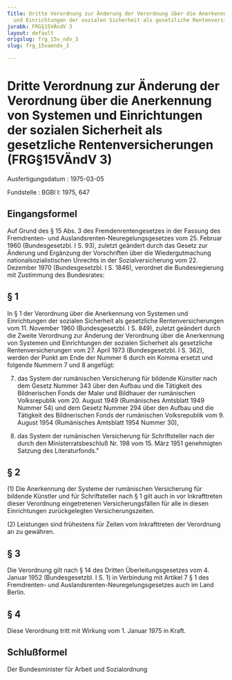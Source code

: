 ```yaml
---
Title: Dritte Verordnung zur Änderung der Verordnung über die Anerkennung von Systemen
  und Einrichtungen der sozialen Sicherheit als gesetzliche Rentenversicherungen
jurabk: FRG§15VÄndV 3
layout: default
origslug: frg_15v_ndv_3
slug: frg_15vaendv_3

---
```


# Dritte Verordnung zur Änderung der Verordnung über die Anerkennung von Systemen und Einrichtungen der sozialen Sicherheit als gesetzliche Rentenversicherungen (FRG§15VÄndV 3)

Ausfertigungsdatum
:   1975-03-05

Fundstelle
:   BGBl I: 1975, 647



## Eingangsformel

Auf Grund des § 15 Abs. 3 des Fremdenrentengesetzes in der Fassung des Fremdrenten- und Auslandsrenten-Neuregelungsgesetzes vom 25. Februar 1960 (Bundesgesetzbl. I S. 93), zuletzt geändert durch das Gesetz zur Änderung und Ergänzung der Vorschriften über die Wiedergutmachung nationalsozialistischen Unrechts in der Sozialversicherung vom 22. Dezember 1970 (Bundesgesetzbl. I S. 1846), verordnet die Bundesregierung mit Zustimmung des Bundesrates:


## § 1

In § 1 der Verordnung über die Anerkennung von Systemen und Einrichtungen der sozialen Sicherheit als gesetzliche Rentenversicherungen vom 11. November 1960 (Bundesgesetzbl. I S. 849), zuletzt geändert durch die Zweite Verordnung zur Änderung der Verordnung über die Anerkennung von Systemen und Einrichtungen der sozialen Sicherheit als gesetzliche Rentenversicherungen vom 27. April 1973 (Bundesgesetzbl. I S. 362), werden der Punkt am Ende der Nummer 6 durch ein Komma ersetzt und folgende Nummern 7 und 8 angefügt:

7.  das System der rumänischen Versicherung für bildende Künstler nach dem Gesetz Nummer 343 über den Aufbau und die Tätigkeit des Bildnerischen Fonds der Maler und Bildhauer der rumänischen Volksrepublik vom 20. August 1949 (Rumänisches Amtsblatt 1949 Nummer 54) und dem Gesetz Nummer 294 über den Aufbau und die Tätigkeit des Bildnerischen Fonds der rumänischen Volksrepublik vom 9. August 1954 (Rumänisches Amtsblatt 1954 Nummer 30),


8.  das System der rumänischen Versicherung für Schriftsteller nach der durch den Ministerratsbeschluß Nr. 198 vom 15. März 1951 genehmigten Satzung des Literaturfonds."





## § 2

(1) Die Anerkennung der Systeme der rumänischen Versicherung für bildende Künstler und für Schriftsteller nach § 1 gilt auch in vor Inkrafttreten dieser Verordnung eingetretenen Versicherungsfällen für alle in diesen Einrichtungen zurückgelegten Versicherungszeiten.

(2) Leistungen sind frühestens für Zeiten vom Inkrafttreten der Verordnung an zu gewähren.


## § 3

Die Verordnung gilt nach § 14 des Dritten Überleitungsgesetzes vom 4. Januar 1952 (Bundesgesetzbl. I S. 1) in Verbindung mit Artikel 7 § 1 des Fremdrenten- und Auslandsrenten-Neuregelungsgesetzes auch im Land Berlin.


## § 4

Diese Verordnung tritt mit Wirkung vom 1. Januar 1975 in Kraft.


## Schlußformel

Der Bundesminister für Arbeit und Sozialordnung

